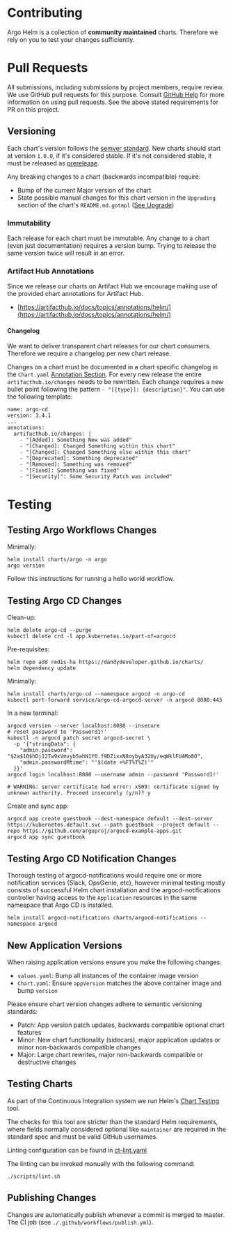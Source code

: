 # Contributing

Argo Helm is a collection of **community maintained** charts. Therefore we rely on you to test your changes sufficiently.


# Pull Requests

All submissions, including submissions by project members, require review. We use GitHub pull requests for this purpose. Consult [GitHub Help](https://help.github.com/articles/about-pull-requests/) for more information on using pull requests. See the above stated requirements for PR on this project.

## Versioning

Each chart's version follows the [semver standard](https://semver.org/). New charts should start at version `1.0.0`, if it's considered stable. If it's not considered stable, it must be released as [prerelease](#prerelease).

Any breaking changes to a chart (backwards incompatible) require:

  * Bump of the current Major version of the chart
  * State possible manual changes for this chart version in the `Upgrading` section of the chart's `README.md.gotmpl` ([See Upgrade](#upgrades))

### Immutability

Each release for each chart must be immutable. Any change to a chart (even just documentation) requires a version bump. Trying to release the same version twice will result in an error.


### Artifact Hub Annotations

Since we release our charts on Artifact Hub we encourage making use of the provided chart annotations for Artifact Hub.

  * [https://artifacthub.io/docs/topics/annotations/helm/](https://artifacthub.io/docs/topics/annotations/helm/)

#### Changelog

We want to deliver transparent chart releases for our chart consumers. Therefore we require a changelog per new chart release.

Changes on a chart must be documented in a chart specific changelog in the `Chart.yaml` [Annotation Section](https://helm.sh/docs/topics/charts/#the-chartyaml-file). For every new release the entire `artifacthub.io/changes` needs to be rewritten. Each change requires a new bullet point following the pattern `- "[{type}]: {description}"`. You can use the following template:

```
name: argo-cd
version: 3.4.1
...
annotations:
  artifacthub.io/changes: |
    - "[Added]: Something New was added"
    - "[Changed]: Changed Something within this chart"
    - "[Changed]: Changed Something else within this chart"
    - "[Deprecated]: Something deprecated"
    - "[Removed]: Something was removed"
    - "[Fixed]: Something was fixed"
    - "[Security]": Some Security Patch was included"
```

# Testing

## Testing Argo Workflows Changes

Minimally:

```
helm install charts/argo -n argo
argo version
```

Follow this instructions for running a hello world workflow.

## Testing Argo CD Changes

Clean-up:

```
helm delete argo-cd --purge
kubectl delete crd -l app.kubernetes.io/part-of=argocd
```

Pre-requisites:
```
helm repo add redis-ha https://dandydeveloper.github.io/charts/
helm dependency update
```

Minimally:

```
helm install charts/argo-cd --namespace argocd -n argo-cd
kubectl port-forward service/argo-cd-argocd-server -n argocd 8080:443
```

In a new terminal:

```
argocd version --server localhost:8080 --insecure
# reset password to 'Password1!'
kubectl -n argocd patch secret argocd-secret \
  -p '{"stringData": {
    "admin.password": "$2a$10$hDj12Tw9xVmvybSahN1Y0.f9DZixxN8oybyA32Uy/eqWklFU4Mo8O",
    "admin.passwordMtime": "'$(date +%FT%T%Z)'"
  }}'
argocd login localhost:8080 --username admin --password 'Password1!'

# WARNING: server certificate had error: x509: certificate signed by unknown authority. Proceed insecurely (y/n)? y
```

Create and sync app:

```
argocd app create guestbook --dest-namespace default --dest-server https://kubernetes.default.svc --path guestbook --project default --repo https://github.com/argoproj/argocd-example-apps.git
argocd app sync guestbook
```

## Testing Argo CD Notification Changes

Thorough testing of argocd-notifications would require one or more notification services (Slack, OpsGenie, etc), however
minimal testing mostly consists of successful Helm chart installation and the argocd-notifications controller having
access to the `Application` resources in the same namespace that Argo CD is installed.

```
helm install argocd-notifications charts/argocd-notifications --namespace argocd
```

## New Application Versions

When raising application versions ensure you make the following changes:

- `values.yaml`: Bump all instances of the container image version
- `Chart.yaml`: Ensure `appVersion` matches the above container image and bump `version`

Please ensure chart version changes adhere to semantic versioning standards:

- Patch: App version patch updates, backwards compatible optional chart features
- Minor: New chart functionality (sidecars), major application updates or minor non-backwards compatible changes
- Major: Large chart rewrites, major non-backwards compatible or destructive changes

## Testing Charts

As part of the Continuous Integration system we run Helm's [Chart Testing](https://github.com/helm/chart-testing) tool.

The checks for this tool are stricter than the standard Helm requirements, where fields normally considered optional like `maintainer` are required in the standard spec and must be valid GitHub usernames.

Linting configuration can be found in [ct-lint.yaml](./.github/configs/ct-lint.yaml)

The linting can be invoked manually with the following command:

```
./scripts/lint.sh
```

## Publishing Changes

Changes are automatically publish whenever a commit is merged to master. The CI job (see `./.github/workflows/publish.yml`).
